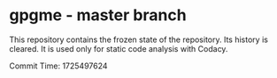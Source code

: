 # gpgme - master branch

This repository contains the frozen state of the repository.
Its history is cleared. It is used only for static code
analysis with Codacy.

Commit Time: 1725497624